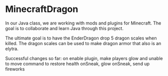 # MinecraftDragon

In our Java class, we are working with mods and plugins for Minecraft.  The goal is to collaborate and learn Java through this project.

The ultimate goal is to have the EnderDragon drop 5 dragon scales when killed.  The dragon scales can be used to make dragon armor that also is an elytra.

Successful changes so far:
on enable plugin, make players glow and unable to move
command to restore health
onSneak, glow
onSneak, send up fireworks
